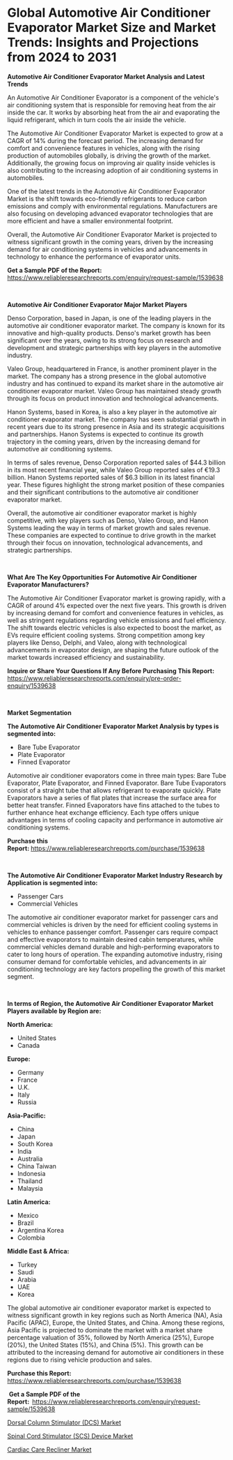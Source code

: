 <p><h1>Global Automotive Air Conditioner Evaporator Market Size and Market Trends: Insights and Projections from 2024 to 2031</h1></p><p><strong>Automotive Air Conditioner Evaporator Market Analysis and Latest Trends</strong></p>
<p><p>An Automotive Air Conditioner Evaporator is a component of the vehicle's air conditioning system that is responsible for removing heat from the air inside the car. It works by absorbing heat from the air and evaporating the liquid refrigerant, which in turn cools the air inside the vehicle.</p><p>The Automotive Air Conditioner Evaporator Market is expected to grow at a CAGR of 14% during the forecast period. The increasing demand for comfort and convenience features in vehicles, along with the rising production of automobiles globally, is driving the growth of the market. Additionally, the growing focus on improving air quality inside vehicles is also contributing to the increasing adoption of air conditioning systems in automobiles.</p><p>One of the latest trends in the Automotive Air Conditioner Evaporator Market is the shift towards eco-friendly refrigerants to reduce carbon emissions and comply with environmental regulations. Manufacturers are also focusing on developing advanced evaporator technologies that are more efficient and have a smaller environmental footprint.</p><p>Overall, the Automotive Air Conditioner Evaporator Market is projected to witness significant growth in the coming years, driven by the increasing demand for air conditioning systems in vehicles and advancements in technology to enhance the performance of evaporator units.</p></p>
<p><strong>Get a Sample PDF of the Report:&nbsp;</strong> <a href="https://www.reliableresearchreports.com/enquiry/request-sample/1539638">https://www.reliableresearchreports.com/enquiry/request-sample/1539638</a></p>
<p>&nbsp;</p>
<p><strong>Automotive Air Conditioner Evaporator Major Market Players</strong></p>
<p><p>Denso Corporation, based in Japan, is one of the leading players in the automotive air conditioner evaporator market. The company is known for its innovative and high-quality products. Denso's market growth has been significant over the years, owing to its strong focus on research and development and strategic partnerships with key players in the automotive industry. </p><p>Valeo Group, headquartered in France, is another prominent player in the market. The company has a strong presence in the global automotive industry and has continued to expand its market share in the automotive air conditioner evaporator market. Valeo Group has maintained steady growth through its focus on product innovation and technological advancements.</p><p>Hanon Systems, based in Korea, is also a key player in the automotive air conditioner evaporator market. The company has seen substantial growth in recent years due to its strong presence in Asia and its strategic acquisitions and partnerships. Hanon Systems is expected to continue its growth trajectory in the coming years, driven by the increasing demand for automotive air conditioning systems.</p><p>In terms of sales revenue, Denso Corporation reported sales of $44.3 billion in its most recent financial year, while Valeo Group reported sales of €19.3 billion. Hanon Systems reported sales of $6.3 billion in its latest financial year. These figures highlight the strong market position of these companies and their significant contributions to the automotive air conditioner evaporator market.</p><p>Overall, the automotive air conditioner evaporator market is highly competitive, with key players such as Denso, Valeo Group, and Hanon Systems leading the way in terms of market growth and sales revenue. These companies are expected to continue to drive growth in the market through their focus on innovation, technological advancements, and strategic partnerships.</p></p>
<p>&nbsp;</p>
<p><strong>What Are The Key Opportunities For Automotive Air Conditioner Evaporator Manufacturers?</strong></p>
<p><p>The Automotive Air Conditioner Evaporator market is growing rapidly, with a CAGR of around 4% expected over the next five years. This growth is driven by increasing demand for comfort and convenience features in vehicles, as well as stringent regulations regarding vehicle emissions and fuel efficiency. The shift towards electric vehicles is also expected to boost the market, as EVs require efficient cooling systems. Strong competition among key players like Denso, Delphi, and Valeo, along with technological advancements in evaporator design, are shaping the future outlook of the market towards increased efficiency and sustainability.</p></p>
<p><strong>Inquire or Share Your Questions If Any Before Purchasing This Report:</strong> <a href="https://www.reliableresearchreports.com/enquiry/pre-order-enquiry/1539638">https://www.reliableresearchreports.com/enquiry/pre-order-enquiry/1539638</a></p>
<p>&nbsp;</p>
<p><strong>Market Segmentation</strong></p>
<p><strong>The Automotive Air Conditioner Evaporator Market Analysis by types is segmented into:</strong></p>
<p><ul><li>Bare Tube Evaporator</li><li>Plate Evaporator</li><li>Finned Evaporator</li></ul></p>
<p><p>Automotive air conditioner evaporators come in three main types: Bare Tube Evaporator, Plate Evaporator, and Finned Evaporator. Bare Tube Evaporators consist of a straight tube that allows refrigerant to evaporate quickly. Plate Evaporators have a series of flat plates that increase the surface area for better heat transfer. Finned Evaporators have fins attached to the tubes to further enhance heat exchange efficiency. Each type offers unique advantages in terms of cooling capacity and performance in automotive air conditioning systems.</p></p>
<p><strong>Purchase this Report:&nbsp;</strong><a href="https://www.reliableresearchreports.com/purchase/1539638">https://www.reliableresearchreports.com/purchase/1539638</a></p>
<p>&nbsp;</p>
<p><strong>The Automotive Air Conditioner Evaporator Market Industry Research by Application is segmented into:</strong></p>
<p><ul><li>Passenger Cars</li><li>Commercial Vehicles</li></ul></p>
<p><p>The automotive air conditioner evaporator market for passenger cars and commercial vehicles is driven by the need for efficient cooling systems in vehicles to enhance passenger comfort. Passenger cars require compact and effective evaporators to maintain desired cabin temperatures, while commercial vehicles demand durable and high-performing evaporators to cater to long hours of operation. The expanding automotive industry, rising consumer demand for comfortable vehicles, and advancements in air conditioning technology are key factors propelling the growth of this market segment.</p></p>
<p>&nbsp;</p>
<p><strong>In terms of Region, the Automotive Air Conditioner Evaporator Market Players available by Region are:</strong></p>
<p>
    <p> <strong> North America: </strong>
        <ul>
            <li>United States</li>
            <li>Canada</li>
        </ul>
        </p> 
    <p> <strong> Europe: </strong>
        <ul>
            <li>Germany</li>
            <li>France</li>
            <li>U.K.</li>
            <li>Italy</li>
            <li>Russia</li>
        </ul>
        </p> 
    <p> <strong> Asia-Pacific: </strong>
        <ul>
            <li>China</li>
            <li>Japan</li>
            <li>South Korea</li>
            <li>India</li>
            <li>Australia</li>
            <li>China Taiwan</li>
            <li>Indonesia</li>
            <li>Thailand</li>
            <li>Malaysia</li>
        </ul>
        </p> 
    <p> <strong> Latin America: </strong>
        <ul>
            <li>Mexico</li>
            <li>Brazil</li>
            <li>Argentina Korea</li>
            <li>Colombia</li>
        </ul>
        </p> 
    <p> <strong> Middle East & Africa: </strong>
        <ul>
            <li>Turkey</li>
            <li>Saudi</li>
            <li>Arabia</li>
            <li>UAE</li>
            <li>Korea</li>
        </ul>
    </p>
    </p>
<p><p>The global automotive air conditioner evaporator market is expected to witness significant growth in key regions such as North America (NA), Asia Pacific (APAC), Europe, the United States, and China. Among these regions, Asia Pacific is projected to dominate the market with a market share percentage valuation of 35%, followed by North America (25%), Europe (20%), the United States (15%), and China (5%). This growth can be attributed to the increasing demand for automotive air conditioners in these regions due to rising vehicle production and sales.</p></p>
<p><strong>Purchase this Report: </strong><a href="https://www.reliableresearchreports.com/purchase/1539638">https://www.reliableresearchreports.com/purchase/1539638</a></p>
<p>&nbsp;<strong>Get a Sample PDF of the Report:&nbsp;&nbsp;</strong><a href="https://www.reliableresearchreports.com/enquiry/request-sample/1539638">https://www.reliableresearchreports.com/enquiry/request-sample/1539638</a></p>
<p><strong></strong></p>
<p><p><a href="https://view.publitas.com/reportprime-1/dorsal-column-stimulator-dcs-market-size-reflecting-a-forecast-till-2030-market-by-type-by-application-and-by-geography/">Dorsal Column Stimulator (DCS) Market</a></p><p><a href="https://view.publitas.com/reportprime-1/spinal-cord-stimulator-scs-device-market-research-report-reveals-the-latest-trends-and-opportunities-of-this-market-for-period-from-2023-2030/">Spinal Cord Stimulator (SCS) Device Market</a></p><p><a href="https://view.publitas.com/reportprime-1/cardiac-care-recliner-market-research-report-the-key-to-successful-business-strategy-forecasted-for-period-from-2023-2030/">Cardiac Care Recliner Market</a></p></p>